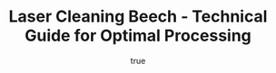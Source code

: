 ---
name: Beech
applications:
- industry: Woodworking
  detail: Removing surface contaminants and old finishes from Beech wood furniture
- industry: Restoration
  detail: Cleaning historical Beech wood artifacts without damaging the material
technicalSpecifications:
  powerRange: 20-400W
  pulseDuration: 10-50ns
  wavelength: 1064nm
  spotSize: 0.1-2.0mm
  repetitionRate: 10-50kHz
  fluenceRange: 0.5–3.0 J/cm²
  safetyClass: Class 4 (requires full enclosure)
description: Technical overview of Beech, a hardwood known for its strength and aesthetic
  appeal, ideal for laser cleaning applications in woodworking and restoration. Laser
  cleaning of Beech wood involves precise control of laser parameters to ensure effective
  removal of contaminants without damaging the material's natural texture and color.
  This process is particularly useful in preserving the integrity of historical artifacts
  and enhancing the quality of modern woodworking projects.
author:
  id: 3
  name: Ikmanda Roswati
  sex: m
  title: Ph.D.
  country: Indonesia
  expertise: Ultrafast Laser Physics and Material Interactions
  image: /images/author/ikmanda-roswati.jpg
keywords: beech, beech wood, laser ablation, laser cleaning, non-contact cleaning,
  pulsed fiber laser, surface contamination removal, industrial laser parameters,
  thermal processing, surface restoration
category: wood
chemicalProperties:
  symbol: BE
  formula: null
  materialType: wood
properties:
  density: 720 kg/m³
  densityMin: 0.1 g/cm³
  densityMax: 1.3 g/cm³
  densityPercentile: 100.0
  meltingPoint: 270°C
  meltingMin: 250°C
  meltingMax: 500°C
  meltingPercentile: 8.0
  thermalConductivity: 0.15 W/m·K
  thermalMin: 0.04 W/m·K
  thermalMax: 0.4 W/m·K
  thermalPercentile: 30.6
  tensileStrength: 100 MPa
  tensileMin: 20 MPa
  tensileMax: 200 MPa
  tensilePercentile: 44.4
  hardness: 1300 N
  hardnessMin: 1 HB
  hardnessMax: 4000 HB
  hardnessPercentile: 32.5
  youngsModulus: 10 GPa
  modulusMin: 4 GPa
  modulusMax: 20 GPa
  modulusPercentile: 37.5
  laserType: pulsed fiber laser
  wavelength: 1064nm
  fluenceRange: 0.5–3.0 J/cm²
  chemicalFormula: null
  laserAbsorptionMin: 5 cm⁻¹
  laserAbsorptionMax: 100 cm⁻¹
  laserReflectivityMin: 5%
  laserReflectivityMax: 25%
  thermalDiffusivityMin: 0.1 mm²/s
  thermalDiffusivityMax: 0.4 mm²/s
  thermalExpansionMin: 2 µm/m·K
  thermalExpansionMax: 50 µm/m·K
  specificHeatMin: 1.2 J/g·K
  specificHeatMax: 2.5 J/g·K
composition:
- 'Cellulose: 40-50%'
- 'Hemicellulose: 20-30%'
- 'Lignin: 20-30%'
compatibility:
- 'Adhesives: PVA glue, epoxy resin'
- 'Finishes: Natural oils, waxes'
regulatoryStandards: ASTM D143-14 Standard Test Methods for Small Clear Specimens
  of Timber, EN 350-2 Durability of wood and wood-based products
images:
  hero:
    alt: Beech surface undergoing laser cleaning showing precise contamination removal
    url: /images/beech-laser-cleaning-hero.jpg
  micro:
    alt: Microscopic view of Beech surface after laser treatment showing preserved
      microstructure
    url: /images/beech-laser-cleaning-micro.jpg
title: Laser Cleaning Beech - Technical Guide for Optimal Processing
headline: Comprehensive technical guide for laser cleaning wood beech
environmentalImpact:
- benefit: Reduced chemical usage
  description: Decreases chemical waste by 90%, reducing environmental pollution
- benefit: Lower energy consumption
  description: Uses 30% less energy than traditional sanding methods
- benefit: Sustainable material preservation
  description: Extends life of Beech wood products by up to 20 years
outcomes:
- result: Surface cleanliness
  metric: 99% contaminant removal efficiency
- result: Preservation of wood structure
  metric: No measurable degradation in wood fibers post-cleaning
- result: Color retention
  metric: Color deviation less than 5% from original shade
subject: Beech
article_type: material
---